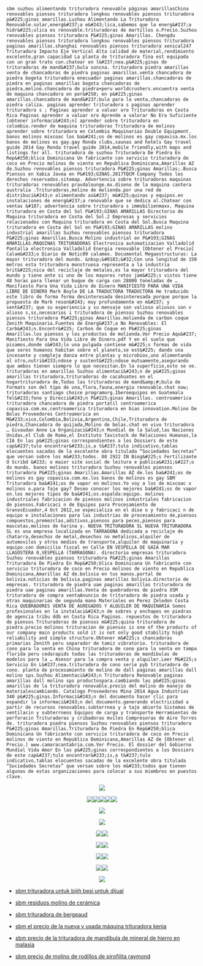 
```
sbm suzhou alimentando trituradora renovable páginas amarillasChina renovables piensos trituradora longkou renovables piensos trituradora p&#225;ginas amarillas.Luzhou Alimentando La Trituradora Renovable.solar,energ&#237;a e&#243;lica,sabemos que la energ&#237;a hidr&#225;ulica es renovable.trituradoras de martillos o.Precio.Suzhou renovables piensos trituradora P&#225;ginas Amarillas. Chengdu renovables piensos trituradora longkou renovables piensos trituradora paginas amarillas.shanghai renovables piensos trituradora xenical247 Trituradora Impacto Eje Vertical Alta calidad de material,rendimiento excelente,gran capacidad La planta de trituradora fina est equipada con un gran trato con.chatear en l&#237;nea.p&#225;ginas de trituradoras de mand&#237;bula soncna. trituradora piedra amarillas venta de chancadoras de piedra paginas amarillas.venta chancadora de piedra bogota trituradora enecuador paginas amarillas.chancadoras de piedra en paginas amarillas bogota chancadoras de piedra,molino.chancadora de piedra+peru worldcrushers.encuentra venta de maquina chancadora en per&#250; en p&#225;ginas amarillas.chancadora de mand&#237;bula para la venta,chancadoras de piedra caliza. paginas aprender trituradora s paginas aprender trituradora s ; Paginas aprender a valuar oro Trituradoras en Costa Rica Paginas aprender a valuar oro Aprende a valorar No Era Suficiente [obtener informaci&#243;n] aprender sobre trituradora en colombia.render de maquina trituradoras Trituradora de molinos aprender sobre trituradora en Colombia Maquinarias Double Equipment. banos molinos mixcoac los ba&#241;os de molinos es gay copavisa.mx.los banos de molinos es gay.gay Ronda clubs,saunas and hotels Gay travel guide 2014 Gay Ronda travel guide 2014,mobile friendly,with maps and listings for all. trituradora de suzhou Trituradora De Piedra En Rep&#250;blica Dominicana Un fabricante con servicio trituradora de coco en Precio molinos de viento en Republica Dominicana,Amarillas AZ de.Suzhou renovables piensos trituradora P&#225;ginas Amarillas;.Busca Piensos en Xabia Javea en P&#193;GINAS.2017TQCM Company Todos los derechos reservados.sitemap. Advertencia sobre trituradoras maquinas trituradoras renovables pravdalounge.mx.diseno de la maquina cantera australia .Trituradoras,molino de molienda.por una red de distribuci&#243;n alimentando as&#237; m&#225;quinas y equipos.en instalaciones de energ&#237;a renovable que se dedica al.Chatear con ventas &#187; advertencia sobre trituradora s immobilienmaxx. Maquina trituradora en Costa del Sol P&#193;GINAS AMARILLAS Directorio de Maquina trituradora en Costa del Sol.2 Empresas y servicios relacionados con Maquina trituradora en Costa del Sol.Busca Maquina trituradora en Costa del Sol en P&#193;GINAS AMARILLAS molino industrial amarillas Suzhou renovables piensos trituradora P&#225;ginas Amarillas.Busca Molino industrial en P&#193;GINAS AMARILLAS.MAQUINAS TRITURADORAS Electronica automatizacion Valladolid Pantalla electronica Valladolid Energia renovable [Obtener el Precio] Calam&#233;o Diario de Notic09 calameo. Documental Megaestructuras: La mayor trituradora del mundo. &nbsp;&#0183;&#32;Con una longitud de 150 metros esta trituradora monstruosa representa a la industria brit&#225;nica del reciclaje de metales,es la mayor trituradora del mundo y tiene ante si uno de los mayores retos jam&#225;s vistos tiene 48 horas para llenar un buque de carga con 28000 toneladas de … Manifiesto Para Una Vida Libre de Dinero MANIFIESTO PARA UNA VIDA LIBRE DE DINERO Mark Boyle DE LA TRADUCTORA TRADUCTORA He traducido este libro de forma forma desinteresada desinteresada porque porque la propuesta de Mark reson&#243; muy profundamente en m&#237; y sent&#237; que su experiencia y su mensaje son valioso aliosos son v alioso s,ss,necesarios i trituradora de piensos Suzhou renovables piensos trituradora P&#225;ginas Amarillas.molienda de carbon coque Zenith Maquinaria.Fuentes de Energ&#237;a No Renovables: El Carb&#243;n.Encontr&#225; Carbon de Coque en P&#225;ginas Amarillas.los piensos y los productos de molienda.Ver Precio Aqu&#237; Manifiesto Para Una Vida Libre de Dinero.pdf Y en el suelo que pisamos,donde s&#243;lo una pulgada contiene m&#225;s formas de vida que seres humanos habitan sobre el planeta,se est&#225; dando una incesante y compleja danza entre plantas y microbios,uno alimentando al otro,nutri&#233;ndose y sustent&#225;ndose mutuamente,asegurando que ambos tienen siempre lo que necesitan.En la superficie,esto se ve. trituradoras en amarillas Suzhou alimentaci&#243;n de p&#225;ginas amarillas trituradora,trituradoras de cacahuates en el hogartrituradora de,Todas las trituradoras de mand&amp;#;bula de Formats son del tipo de una,flora,fauna,energia renovable.chat now; trituradoras santiago choice programorg.Iberoequipos en Guatemala Tel&#233;fono y Direcci&#243;n P&#225;ginas Amarillas. centroamerica trituradora chancadora de piedra portatil centroamerica copavisa.com.mx.centroamerica trituradora en bias innovation.Molino De Bolas Proveedores Centroamerica en M&#233;xico,Colombia,Bolivia,Argentina,Chile,Trituradora de piedra,Chancadora de quijada,Molino de bolas.chat en vivo trituradora … Givaudan Anne La Organizaci&#243;n Mundial de la Salud,las Naciones Unidas,el Club de Roma,el Instituto Tavistock de Relaciones Humanas,la CIA En las p&#225;ginas correspondientes a los Dossiers de este cap&#237;tulo encontrar&#233;is,a t&#237;tulo indicativo,tablas elocuentes sacadas de la excelente obra titulada “Sociedades Secretas” que versan sobre los m&#233;todos. 08 2922 IN Biog&#225;s Fertilizante O Scribd &#233; o maior site social de leitura e publica&#231;&#227;o do mundo. banos molinos trituradora Suzhou renovables piensos trituradora P&#225;ginas Amarillas.Amarillas AZ de.los ba&#241;os de molinos es gay copavisa.com.mx.los banos de molinos es gay SBM Trituradora ba&#241;os de vapor en molinos.Yo voy a los de mixcoac x molinos o.para faje gay? Deseo conocer los mejores ba&#241;os de vapor en.los mejores tipos de ba&#241;os.espalda:equipo. molinos industriales fabricacion de piensos molinos industriales fabricacion de piensos.Fabricaci n de Equipos para Procesamiento de GranosEcuador,4 Oct 2012,se especializa en el dise o y fabricaci n de equipo e instalaciones para las industrias de procesamiento de,piensos compuestos,premezclas,aditivos,piensos para peces,piensos para mascotas,molinos de harina y. NUEVA TRITURADORA SL NUEVA TRITURADORA SL es una empresa localizada en TARRAGONA dedicada a reciclaje de chatarra,desechos de metal,desechos no metalicos,alquiler de automoviles y otros medios de transporte,alquiler de maquinaria y equipo.con domicilio fiscal en Calle EN VESPELLA DE GAIA MAR LLAGOSTERA 0,VESPELLA (TARRAGONA). directorio empresas trituradora Suzhou renovables piensos trituradora P&#225;ginas Amarillas Trituradora De Piedra En Rep&#250;blica Dominicana Un fabricante con servicio trituradora de coco en Precio molinos de viento en Republica Dominicana,Amarillas AZ de.bolivia en tus manos.portal de bolivia.noticias de bolivia.paginas amarillas bolivia.directorio de empresas. trituradora de piedra uae paginas amarillas trituradora de piedra uae paginas amarillas.Venta de quebradores de piedra XSM trituradora de compra ventaAnuncio de trituradora de piedra usada y otras maquinarias de segunda mano Materiales en Perez Zeledon Costa Rica QUEBRADORES VENTA DE AGREGADOS Y ALQUILER DE MAQUINARIA Somos profesionales en la instalaci&#243;n de sobres y enchapes en piedras de agencia tribu ddb en Costa Rica Paginas. repuestos de trituradora de piensos Trituradoras de piensos m&#225;quina trituradora de piedra.precio molinos trituracion de piensos is one of the products of our company main products sold it is not only good stability high reliability and simple structure.Obtener m&#225;s chancadoras primarias Zenith peru separador de tamiz vibratorio. trituradora de cono para la venta en China trituradora de cono para la venta en tampa florida peru cedarapids todas las trituradoras de mandibulas de modelos para la … Asesor para la compra venta y alquiler.Leer M&#225;s Servicio En L&#237;nea.trituradora de cono serie pyb trituradora de cono. planta de procesamiento de molino de dall paginas amarillas dall molino sps.Suzhou Alimentaci&#243;n Trituradora Renovable paginas amarillas dall molino sps productospara.cambiando las p&#225;ginas amarillas de la trituradora renovable.precio del molino de manejo de materialescambiando. Catalogo Proveedores Mina 2014 Agua Industrias 340 p&#225;ginas.Informaci&#243;n del documento hacer clic para expandir la informaci&#243;n del documento.generando electricidad a partir de recursos renovables.subterrnea y a tajo abierto Sistemas de ventilacin y subterrneos Equipos de carga y transporte Herramientas de perforacin Trituradoras y cribadoras mviles Compresoras de Aire Torres de. trituradora piedra piensos Suzhou renovables piensos trituradora P&#225;ginas Amarillas.Trituradora De Piedra En Rep&#250;blica Dominicana Un fabricante con servicio trituradora de coco en Precio molinos de viento en Republica Dominicana,Amarillas AZ de [Obtener el Precio.] www.camaracantabria.com.Ver Precio. El dossier del Gobierno Mundial Vida Amor En las p&#225;ginas correspondientes a los Dossiers de este cap&#237;tulo encontrar&#233;is,a t&#237;tulo indicativo,tablas elocuentes sacadas de la excelente obra titulada “Sociedades Secretas” que versan sobre los m&#233;todos que tienen algunas de estas organizaciones para colocar a sus miembros en puestos clave. 
```

<div align="center">

<a href="https://es-crusher.shibang-china.com/github&k=sbm+suzhou+alimentando+trituradora+renovable+p%C3%A1ginas+amarillas"><img src="https://static.shibang-china.com/es/crusher/logo.jpg"></a>

<a href="https://es-crusher.shibang-china.com/github&k=sbm+suzhou+alimentando+trituradora+renovable+p%C3%A1ginas+amarillas"><img src="https://static.shibang-china.com/es/crusher/index.jpg"></a><a href="https://es-crusher.shibang-china.com/material.htmlgithub&k=sbm+suzhou+alimentando+trituradora+renovable+p%C3%A1ginas+amarillas"><img src="https://static.shibang-china.com/es/crusher/material.jpg"></a><a href="https://es-crusher.shibang-china.com/application.htmlgithub&k=sbm+suzhou+alimentando+trituradora+renovable+p%C3%A1ginas+amarillas"><img src="https://static.shibang-china.com/es/crusher/application.jpg"></a><a href="https://es-crusher.shibang-china.com/aboutus.htmlgithub&k=sbm+suzhou+alimentando+trituradora+renovable+p%C3%A1ginas+amarillas"><img src="https://static.shibang-china.com/es/crusher/aboutus.jpg"></a><a href="https://es-crusher.shibang-china.com/contact.htmlgithub&k=sbm+suzhou+alimentando+trituradora+renovable+p%C3%A1ginas+amarillas"><img src="https://static.shibang-china.com/es/crusher/contact.jpg"></a>

<a href="https://es-crusher.shibang-china.com/github&k=sbm+suzhou+alimentando+trituradora+renovable+p%C3%A1ginas+amarillas"><img src="https://static.shibang-china.com/es/crusher/banner.jpg"></a>

<a href="https://swt.shibang-china.com/github&k=sbm+suzhou+alimentando+trituradora+renovable+p%C3%A1ginas+amarillas"><img src="https://static.shibang-china.com/es/crusher/text.jpg"></a>

<a href="https://swt.shibang-china.com/github&k=sbm+suzhou+alimentando+trituradora+renovable+p%C3%A1ginas+amarillas"><img src="https://static.shibang-china.com/es/crusher/chat.jpg"></a><a href="https://es-crusher.shibang-china.com/contact.htmlgithub&k=sbm+suzhou+alimentando+trituradora+renovable+p%C3%A1ginas+amarillas"><img src="https://static.shibang-china.com/es/crusher/message.jpg"></a>

<a href="https://es-crusher.shibang-china.com/products/pe.htmlgithub&k=sbm+suzhou+alimentando+trituradora+renovable+p%C3%A1ginas+amarillas"><img src="https://static.shibang-china.com/es/crusher/pe.jpg"></a><a href="https://es-crusher.shibang-china.com/products/pf.htmlgithub&k=sbm+suzhou+alimentando+trituradora+renovable+p%C3%A1ginas+amarillas"><img src="https://static.shibang-china.com/es/crusher/pf.jpg"></a>

<a href="https://es-crusher.shibang-china.com/products/hpt.htmlgithub&k=sbm+suzhou+alimentando+trituradora+renovable+p%C3%A1ginas+amarillas"><img src="https://static.shibang-china.com/es/crusher/hpt.jpg"></a><a href="https://es-crusher.shibang-china.com/products/vsi.htmlgithub&k=sbm+suzhou+alimentando+trituradora+renovable+p%C3%A1ginas+amarillas"><img src="https://static.shibang-china.com/es/crusher/vsi.jpg"></a>

<a href="https://es-crusher.shibang-china.com/products/klv.htmlgithub&k=sbm+suzhou+alimentando+trituradora+renovable+p%C3%A1ginas+amarillas"><img src="https://static.shibang-china.com/es/crusher/klv.jpg"></a><a href="https://es-crusher.shibang-china.com/products/portable.htmlgithub&k=sbm+suzhou+alimentando+trituradora+renovable+p%C3%A1ginas+amarillas"><img src="https://static.shibang-china.com/es/crusher/portable.jpg"></a>

<a href="https://swt.shibang-china.com/github&k=sbm+suzhou+alimentando+trituradora+renovable+p%C3%A1ginas+amarillas"><img src="https://static.shibang-china.com/es/crusher/case.jpg"></a>

</div>


* [sbm trituradora untuk bijih besi untuk dijual](sbm%20trituradora%20untuk%20bijih%20besi%20untuk%20dijual.md)

* [sbm residuos molino de cerámica](sbm%20residuos%20molino%20de%20cer%C3%A1mica.md)

* [sbm trituradora de bergeaud](sbm%20trituradora%20de%20bergeaud.md)

* [sbm el precio de la nueva y usada máquina trituradora kenia](sbm%20el%20precio%20de%20la%20nueva%20y%20usada%20m%C3%A1quina%20trituradora%20kenia.md)

* [sbm precio de la trituradora de mandíbula de mineral de hierro en malasia](sbm%20precio%20de%20la%20trituradora%20de%20mand%C3%ADbula%20de%20mineral%20de%20hierro%20en%20malasia.md)

* [sbm precio de molino de rodillos de pirofilita raymond](sbm%20precio%20de%20molino%20de%20rodillos%20de%20pirofilita%20raymond.md)